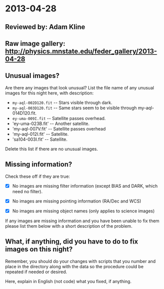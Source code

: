# 2013-04-28

## Reviewed by:   Adam Kline

## Raw image gallery: http://physics.mnstate.edu/feder_gallery/2013-04-28

## Unusual images?

Are there any images that look unusual? List the file name of any unusual images for this night here, with description:

+ `my-aql-002D120.fit` -- Stars visible through dark.
+ `my-aql-003D120.fit` -- Same stars seem to be visible through my-aql-014D120.fit.
+ `ey-uma-009I.fit` -- Satellite passes overhead.
+ 'ey-uma-023B.fit' -- Another satellite.
+ 'my-aql-007V.fit' -- Satellite passes overhead
+ 'my-aql-012I.fit' -- Satellite.
+ 'sa104-003I.fit' -- Satellite.


Delete this list if there are no unusual images.

## Missing information?

Check these off if they are true:

- [x] No images are missing filter information (except BIAS and DARK, which need no filter).
- [x] No images are missing pointing information (RA/Dec and WCS)
- [x] No images are missing object names (only applies to science images)


If any images are missing information and you have been unable to fix them please list
them below with a short description of the problem.

## What, if anything, did you have to do to fix images on this night?

Remember, you should do your changes with scripts that you number and place in the
directory along with the data so the procedure could be repeated if needed or
desired.

Here, explain in English (not code) what you fixed, if anything.
